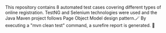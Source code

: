This repository contains 8 automated test cases covering different types of online registration. 
TestNG and Selenium technologies were used and the Java Maven project follows Page Object Model design pattern.🪄
By executing a "mvn clean test" command, a surefire report is generated. 📝
